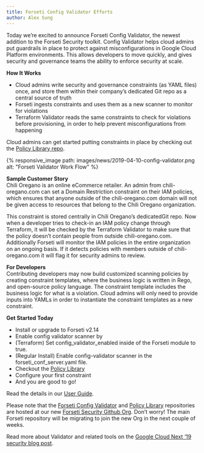 ```yaml
---
title: Forseti Config Validator Efforts
author: Alex Sung
---
```

Today we’re excited to announce Forseti Config Validator, the newest addition to the 
Forseti Security toolkit. Config Validator helps cloud admins put guardrails in place 
to protect against misconfigurations in Google Cloud Platform environments. This allows 
developers to move quickly, and gives security and governance teams the ability to 
enforce security at scale.

**How It Works**  
- Cloud admins write security and governance constraints (as YAML files) once, and store them 
within their company’s dedicated Git repo as a central source of truth  
- Forseti ingests constraints and uses them as a new scanner to monitor for violations  
- Terraform Validator reads the same constraints to check for violations before provisioning, 
in order to help prevent misconfigurations from happening  

Cloud admins can get started putting constraints in place by checking out the 
[Policy Library repo](https://github.com/forseti-security/policy-library).

{% responsive_image path: images/news/2019-04-10-config-validator.png alt: "Forseti Validator Work Flow" %}

**Sample Customer Story**  
Chili Oregano is an online eCommerce retailer. An admin from chili-oregano.com can set a Domain 
Restriction constraint on their IAM policies, which ensures that anyone outside of the 
chili-oregano.com domain will not be given access to resources that belong to the Chili Oregano 
organization.   

This constraint is stored centrally in Chili Oregano’s dedicatedGit repo. Now when a developer 
tries to check-in an IAM policy change through Terraform, it will be checked by the Terraform 
Validator to make sure that the policy doesn’t contain people from outside chili-oregano.com. 
Additionally Forseti will monitor the IAM policies in the entire organization on an ongoing basis. 
If it detects policies with members outside of chili-oregano.com it will flag it for security 
admins to review.  

**For Developers**  
Contributing developers may now build customized scanning policies by creating constraint
templates, where the business logic is written in Rego, and open-source policy language. The
constraint template includes the business logic for what is a violation. Cloud admins will only
need to provide inputs into YAMLs in order to instantiate the constraint templates as a new
constraint. 

**Get Started Today**  
- Install or upgrade to Forseti v2.14
- Enable config validator scanner by
 - (Terraform) Set config_validator_enabled inside of the Forseti module to true.
 - (Regular Install) Enable config-validator scanner in the forseti_conf_server.yaml file.
- Checkout the [Policy Library](https://github.com/forseti-security/policy-library)
- Configure your first constraint
- And you are good to go!

Read the details in our [User Guide](https://github.com/forseti-security/policy-library/blob/master/docs/user_guide.md).

Please note that the [Forseti Config Validator](https://github.com/forseti-security/config-validator) and 
[Policy Library](https://github.com/forseti-security/policy-library) repositories are hosted at our new 
[Forseti Security Github Org](https://github.com/forseti-security). Don’t worry! The main Forseti repository 
will be migrating to join the new Org in the next couple of weeks.  

Read more about Validator and related tools on the [Google Cloud Next ‘19 security blog post](https://cloud.google.com/blog/products/identity-security/increasing-trust-in-google-cloud-visibility-control-and-automation).
